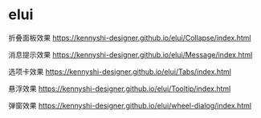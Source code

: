 # elui

折叠面板效果
https://kennyshi-designer.github.io/elui/Collapse/index.html

消息提示效果
https://kennyshi-designer.github.io/elui/Message/index.html

选项卡效果
https://kennyshi-designer.github.io/elui/Tabs/index.html

悬浮效果
https://kennyshi-designer.github.io/elui/Tooltip/index.html

弹窗效果
https://kennyshi-designer.github.io/elui/wheel-dialog/index.html
